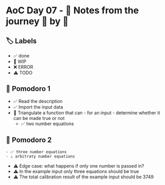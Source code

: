 # AoC Day 07 - 📝 Notes from the journey 🍅 by 🍅

## 🏷️ Labels

- ✅ done
- 🚧 WIP
- ❌ ERROR
- ⚠️ TODO

## 🍅 Pomodoro 1
- ✅ Read the description
- ✅ Import the input data
- 🚧 Triangulate a function that can - for an input - determine whether it can be made true or not
    - ✅ two number equations
    
## 🍅 Pomodoro 2
    - ✅ three number equations
    - ⚠️ arbitraty number equations
- ⚠️ Edge case: what happens if only one number is passed in?
- ⚠️ In the example input only three equations should be true
- ⚠️ The total calibration result of the example input should be 3749
